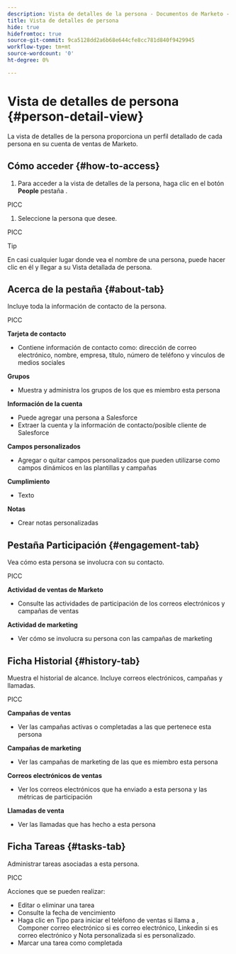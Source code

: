 ```yaml
---
description: Vista de detalles de la persona - Documentos de Marketo - Documentación del producto
title: Vista de detalles de persona
hide: true
hidefromtoc: true
source-git-commit: 9ca5128dd2a6b68e644cfe8cc781d840f9429945
workflow-type: tm+mt
source-wordcount: '0'
ht-degree: 0%

---
```


# Vista de detalles de persona {#person-detail-view}

La vista de detalles de la persona proporciona un perfil detallado de cada persona en su cuenta de ventas de Marketo.

## Cómo acceder {#how-to-access}

1. Para acceder a la vista de detalles de la persona, haga clic en el botón **People** pestaña .

PICC

1. Seleccione la persona que desee.

PICC

>[!TIP]
>
>En casi cualquier lugar donde vea el nombre de una persona, puede hacer clic en él y llegar a su Vista detallada de persona.

## Acerca de la pestaña {#about-tab}

Incluye toda la información de contacto de la persona.

PICC

**Tarjeta de contacto**

* Contiene información de contacto como: dirección de correo electrónico, nombre, empresa, título, número de teléfono y vínculos de medios sociales

**Grupos**

* Muestra y administra los grupos de los que es miembro esta persona

**Información de la cuenta**

* Puede agregar una persona a Salesforce
* Extraer la cuenta y la información de contacto/posible cliente de Salesforce

**Campos personalizados**

* Agregar o quitar campos personalizados que pueden utilizarse como campos dinámicos en las plantillas y campañas

**Cumplimiento**

* Texto

**Notas**

* Crear notas personalizadas

## Pestaña Participación {#engagement-tab}

Vea cómo esta persona se involucra con su contacto.

PICC

**Actividad de ventas de Marketo**

* Consulte las actividades de participación de los correos electrónicos y campañas de ventas

**Actividad de marketing**

* Ver cómo se involucra su persona con las campañas de marketing

## Ficha Historial {#history-tab}

Muestra el historial de alcance. Incluye correos electrónicos, campañas y llamadas.

PICC

**Campañas de ventas**

* Ver las campañas activas o completadas a las que pertenece esta persona

**Campañas de marketing**

* Ver las campañas de marketing de las que es miembro esta persona

**Correos electrónicos de ventas**

* Ver los correos electrónicos que ha enviado a esta persona y las métricas de participación

**Llamadas de venta**

* Ver las llamadas que has hecho a esta persona

## Ficha Tareas {#tasks-tab}

Administrar tareas asociadas a esta persona.

PICC

Acciones que se pueden realizar:

* Editar o eliminar una tarea
* Consulte la fecha de vencimiento
* Haga clic en Tipo para iniciar el teléfono de ventas si llama a , Componer correo electrónico si es correo electrónico, Linkedin si es correo electrónico y Nota personalizada si es personalizado.
* Marcar una tarea como completada
